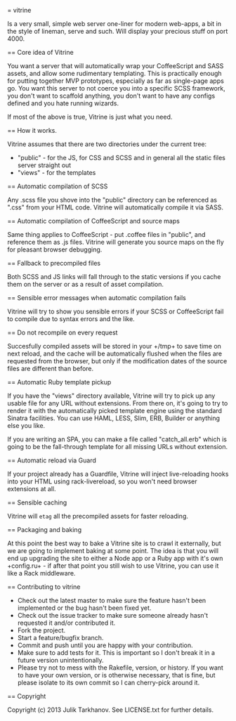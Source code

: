 = vitrine

Is a very small, simple web server one-liner for modern web-apps, a bit in the style of
lineman, serve and such. Will display your precious stuff on port 4000.

== Core idea of Vitrine

You want a server that will automatically wrap your CoffeeScript and SASS assets, and allow
some rudimentary templating. This is practically enough for putting together MVP prototypes,
especially as far as single-page apps go. You want this server to not coerce you into a specific
SCSS framework, you don't want to scaffold anything, you don't want to have any configs defined and
you hate running wizards.

If most of the above is true, Vitrine is just what you need.

== How it works.

Vitrine assumes that there are two directories under the current tree:
* "public" - for the JS, for CSS and SCSS and in general all the static files server straight out
* "views" - for the templates

== Automatic compilation of SCSS

Any .scss file you shove into the "public" directory can be referenced as ".css" from your HTML code.
Vitrine will automatically compile it via SASS.

== Automatic compilation of CoffeeScript and source maps

Same thing applies to CoffeeScript - put .coffee files in "public", and reference them as .js files.
Vitrine will generate you source maps on the fly for pleasant browser debugging.

== Fallback to precompiled files

Both SCSS and JS links will fall through to the static versions if you cache them on the server or as a result of
asset compilation.

== Sensible error messages when automatic compilation fails

Vitrine will try to show you sensible errors if your SCSS or CoffeeScript fail to compile due to syntax errors and
the like.

== Do not recompile on every request

Succesfully compiled assets will be stored in your +/tmp+ to save time on next reload, and the
cache will be automatically flushed when the files are requested from the browser, but only if the modification
dates of the source files are different than before.

== Automatic Ruby template pickup

If you have the "views" directory available, Vitrine will try to pick up any usable file for any URL without extensions.
From there on, it's going to try to render it with the automatically picked template engine using the
standard Sinatra facilities. You can use HAML, LESS, Slim, ERB, Builder or anything else you like.

If you are writing an SPA, you can make a file called "catch_all.erb" which is going to be the fall-through template
for all missing URLs without extension.

== Automatic reload via Guard

If your project already has a Guardfile, Vitrine will inject live-reloading hooks into your HTML using
rack-livereload, so you won't need browser extensions at all.

== Sensible caching

Vitrine will `etag` all the precompiled assets for faster reloading.

== Packaging and baking

At this point the best way to bake a Vitrine site is to crawl it externally, but we are going to implement
baking at some point. The idea is that you will end up upgrading the site to either a Node app or a Ruby app
with it's own +config.ru+ - if after that point you still wish to use Vitrine, you can use it like a Rack
middleware.

== Contributing to vitrine
 
* Check out the latest master to make sure the feature hasn't been implemented or the bug hasn't been fixed yet.
* Check out the issue tracker to make sure someone already hasn't requested it and/or contributed it.
* Fork the project.
* Start a feature/bugfix branch.
* Commit and push until you are happy with your contribution.
* Make sure to add tests for it. This is important so I don't break it in a future version unintentionally.
* Please try not to mess with the Rakefile, version, or history. If you want to have your own version, or is otherwise necessary, that is fine, but please isolate to its own commit so I can cherry-pick around it.

== Copyright

Copyright (c) 2013 Julik Tarkhanov. See LICENSE.txt for
further details.

